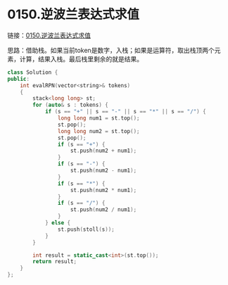 # 0150.逆波兰表达式求值

链接：[0150.逆波兰表达式求值](https://leetcode.cn/problems/evaluate-reverse-polish-notation/)

思路：借助栈。如果当前token是数字，入栈；如果是运算符，取出栈顶两个元素，计算，结果入栈。最后栈里剩余的就是结果。

```c++
class Solution {
public:
    int evalRPN(vector<string>& tokens)
    {
        stack<long long> st;
        for (auto& s : tokens) {
            if (s == "+" || s == "-" || s == "*" || s == "/") {
                long long num1 = st.top();
                st.pop();
                long long num2 = st.top();
                st.pop();
                if (s == "+") {
                    st.push(num2 + num1);
                }
                if (s == "-") {
                    st.push(num2 - num1);
                }
                if (s == "*") {
                    st.push(num2 * num1);
                }
                if (s == "/") {
                    st.push(num2 / num1);
                }
            } else {
                st.push(stoll(s));
            }
        }

        int result = static_cast<int>(st.top());
        return result;
    }
};

```

